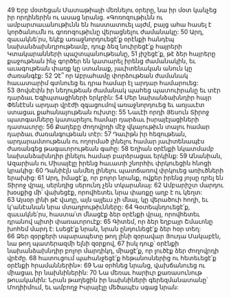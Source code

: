49 Երբ մօտեցան Մատաթիայի մեռնելու օրերը, նա իր մօտ կանչեց իր որդիներին ու ասաց նրանց. «Գոռոզութիւնն ու ամբարտաւանութիւնն են հաստատուել այժմ, բայց ահա հասել է կործանումն ու գոռոզութիւնը վերացնելու ժամանակը: 50 Արդ, զաւակնե՛րս, եկէք առաջնորդուեցէ՛ք օրէնքի հանդէպ նախանձախնդրութեամբ, դուք ձեզ նուիրեցէ՛ք հայրերի Կտակարանների պաշտպանութեանը, 51 յիշեցէ՛ք, թէ ձեր հայրերը քաջութեան ինչ գործեր են կատարել իրենց ժամանակին, եւ աւագութեան փառք կը ստանաք, յաւիտենական անուն կը ժառանգէք: 52 Չէ՞ որ Աբրահամը փորձութեան ժամանակ հաւատարիմ գտնուեց եւ դրա համար էլ արդար համարուեց: 53 Յովսէփն իր նեղութեան ժամանակ պահեց պատուիրանը եւ տէր դարձաւ Եգիպտացիների երկրին: 54 Մեր նախանձախնդիր հայր Փենէէսն արդար վրէժի զգացումով առաջնորդուեց եւ առյաւէտ ստացաւ քահանայութեան ուխտը: 55 Նաւէի որդի Յեսուն Տիրոջ պատգամները կատարելու համար դարձաւ իսրայէլացիների դատաւորը: 56 Քաղեբը ժողովրդի մէջ վկայութիւն տալու համար դարձաւ ժառանգութեան տէր: 57 Դաւիթն իր հեզութեան, արդարամտութեան ու ողորմած լինելու համար յաւիտենապէս ժառանգեց թագաւորութեան գահը: 58 Եղիան օրէնքի նկատմամբ նախանձախնդիր լինելու համար բարձրացաւ երկինք: 59 Անանիան, Ազարիան ու Միսայէլը իրենց հաւատի շնորհիւ փրկուեցին հնոցի կրակից: 60 Դանիէլն անմեղ լինելու պատճառով փրկուեց առիւծների երախից: 61 Արդ, իմացէ՛ք, որ բոլոր նրանք, ովքեր իրենց յոյսը դրել են Տիրոջ վրայ, սերնդից սերունդ չեն տկարանայ: 62 Ամբարիշտ մարդու խօսքից մի՛ վախեցէք, որովհետեւ նրա փառքը աղբ է ու կեղտ: 63 Այսօր լինի թէ վաղը, այն այլեւս չի մնայ, կը վերածուի հողի, եւ կ՚անէանան նրա մտադրութիւնները: 64 Գօտեպնդուեցէ՛ք, զաւակնե՛րս, հաստա՛տ մնացէք ձեր օրէնքի վրայ, որովհետեւ դրանով պիտի փառաւորուէք: 65 Գիտեմ, որ ձեր եղբայր Շմաւոնը խոհեմ մարդ է: Լսեցէ՛ք նրան, նրան ընդունեցէ՛ք ձեր հօր տեղ: 66 Ձեր զօրքերի սպարապետը թող լինի զօրավար Յուդա Մակաբէն, նա թող պատերազմի ելնի զօրքով, 67 իսկ դուք՝ օրէնքի նախանձախնդիր բոլոր մարդիկդ, միացէ՛ք, որ լուծէք ձեր ժողովրդի վրէժը. 68 հատուցում պահանջեցէ՛ք հեթանոսներից ու հետեւեցէ՛ք օրէնքի հրամաններին»:
69 Նա օրհնեց նրանց, վախճանուեց ու միացաւ իր նախնիներին: 70 Նա մեռաւ հարիւր քառասունութ թուականին: Նրան թաղեցին իր նախնիների գերեզմանատանը՝ Մոդիիմում, եւ ամբողջ Իսրայէլը մեծապէս սգաց նրան:
